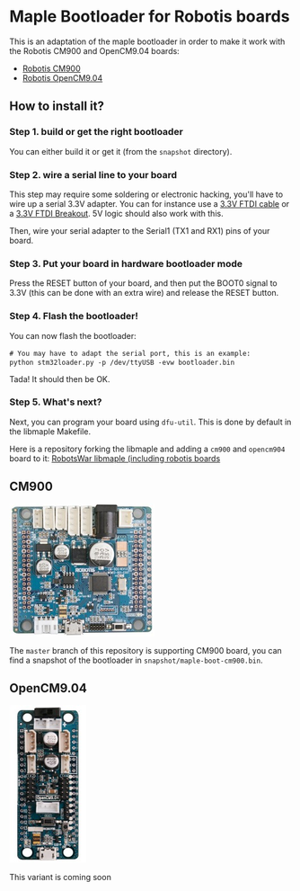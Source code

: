 # Maple Bootloader for Robotis boards

This is an adaptation of the maple bootloader in order to make it work with the
Robotis CM900 and OpenCM9.04 boards:

* [Robotis CM900](http://support.robotis.com/en/product/auxdevice/controller/cm-900_manual.htm)
* [Robotis OpenCM9.04](http://support.robotis.com/en/product/auxdevice/controller/opencm9.04.htm)

## How to install it?

### Step 1. build or get the right bootloader

You can either build it or get it (from the `snapshot` directory).

### Step 2. wire a serial line to your board

This step may require some soldering or electronic hacking, you'll have to wire up a serial 3.3V 
adapter. You can for instance use a [3.3V FTDI cable](http://www.ftdichip.com/Products/Cables/USBTTLSerial.htm)
or a [3.3V FTDI Breakout](https://www.sparkfun.com/products/retired/8772). 5V logic should also
work with this.

Then, wire your serial adapter to the Serial1 (TX1 and RX1) pins of your board.

### Step 3. Put your board in hardware bootloader mode

Press the RESET button of your board, and then put the BOOT0 signal to 3.3V (this can be done
with an extra wire) and release the RESET button.

### Step 4. Flash the bootloader!

You can now flash the bootloader:

```
# You may have to adapt the serial port, this is an example:
python stm32loader.py -p /dev/ttyUSB -evw bootloader.bin
```

Tada! It should then be OK.

### Step 5. What's next?

Next, you can program your board using `dfu-util`. This is done by default in the libmaple
Makefile.

Here is a repository forking the libmaple and adding a `cm900` and `opencm904` board to it:
[RobotsWar libmaple (including robotis boards](https://github.com/RobotsWar/libmaple)

## CM900

![CM900](imgs/cm900.jpg)

The `master` branch of this repository is supporting CM900 board, you can find a
snapshot of the bootloader in `snapshot/maple-boot-cm900.bin`.

## OpenCM9.04

![OpenCM9.04](imgs/opencm9.04.jpg)

This variant is coming soon
